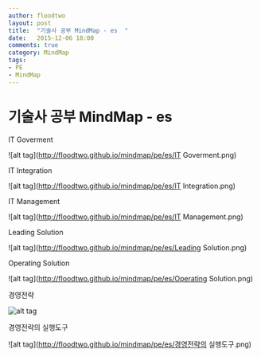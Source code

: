 ```yaml
---
author: floodtwo
layout: post
title:  "기술사 공부 MindMap - es  "
date:   2015-12-06 18:00
comments: true
category: MindMap 
tags: 
- PE
- MindMap
---
```


# 기술사 공부 MindMap - es


IT Goverment

![alt tag](http://floodtwo.github.io/mindmap/pe/es/IT Goverment.png)

IT Integration

![alt tag](http://floodtwo.github.io/mindmap/pe/es/IT Integration.png)

IT Management

![alt tag](http://floodtwo.github.io/mindmap/pe/es/IT Management.png)

Leading Solution

![alt tag](http://floodtwo.github.io/mindmap/pe/es/Leading Solution.png)

Operating Solution

![alt tag](http://floodtwo.github.io/mindmap/pe/es/Operating Solution.png)

경영전략

![alt tag](http://floodtwo.github.io/mindmap/pe/es/경영전략.png)

경영전략의 실행도구

![alt tag](http://floodtwo.github.io/mindmap/pe/es/경영전략의 실행도구.png)



